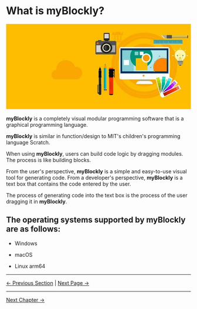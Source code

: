 # What is myBlockly?

![](../../../../resources/5-BasicApplication/5.2.1/m5/img/myblockly/myblockly界面.jpg)

**myBlockly** is a completely visual modular programming software that is a graphical programming language.

**myBlockly** is similar in function/design to MIT's children's programming language Scratch.

When using **myBlockly**, users can build code logic by dragging modules. The process is like building blocks.

From the user's perspective, **myBlockly** is a simple and easy-to-use visual tool for generating code. From a developer's perspective, **myBlockly** is a text box that contains the code entered by the user.

The process of generating code into the text box is the process of the user dragging it in **myBlockly**.





## The operating systems supported by myBlockly are as follows:

- Windows

- macOS

- Linux arm64

----

[← Previous Section]() | [Next Page →](./1-myBlocklyFirstUse.md)<br>

----

[Next Chapter →](../../5.2.2-mystudio/320m5/README.md)<br>
